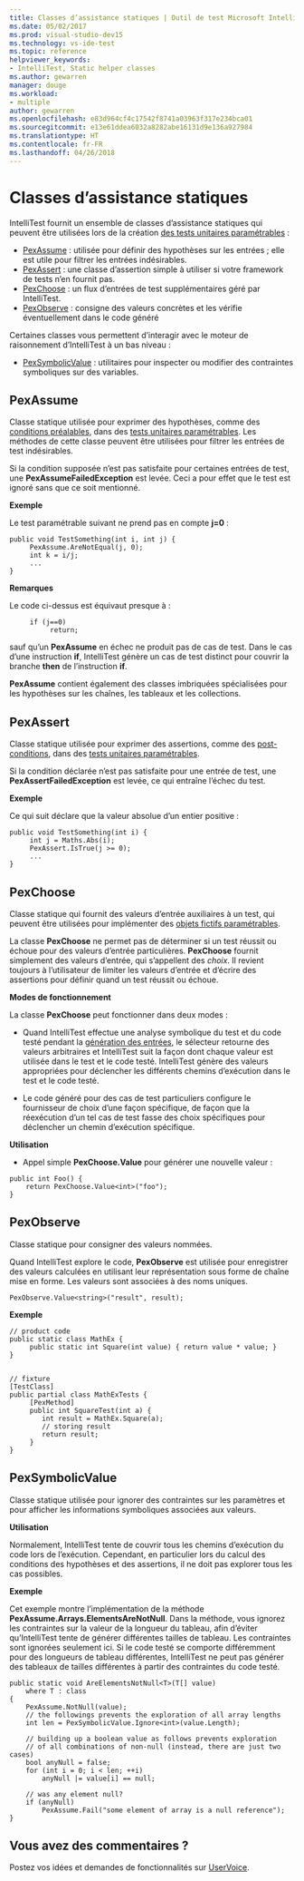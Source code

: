 ```yaml
---
title: Classes d’assistance statiques | Outil de test Microsoft IntelliTest pour les développeurs
ms.date: 05/02/2017
ms.prod: visual-studio-dev15
ms.technology: vs-ide-test
ms.topic: reference
helpviewer_keywords:
- IntelliTest, Static helper classes
ms.author: gewarren
manager: douge
ms.workload:
- multiple
author: gewarren
ms.openlocfilehash: e83d964cf4c17542f8741a03963f317e234bca01
ms.sourcegitcommit: e13e61ddea6032a8282abe16131d9e136a927984
ms.translationtype: HT
ms.contentlocale: fr-FR
ms.lasthandoff: 04/26/2018
---
```

# <a name="static-helper-classes"></a>Classes d’assistance statiques

IntelliTest fournit un ensemble de classes d’assistance statiques qui peuvent être utilisées lors de la création [des tests unitaires paramétrables](test-generation.md#parameterized-unit-testing) :

* [PexAssume](#pexassume) : utilisée pour définir des hypothèses sur les entrées ; elle est utile pour filtrer les entrées indésirables.
* [PexAssert](#pexassert) : une classe d’assertion simple à utiliser si votre framework de tests n’en fournit pas.
* [PexChoose](#pexchoose) : un flux d’entrées de test supplémentaires géré par IntelliTest.
* [PexObserve](#pexobserve) : consigne des valeurs concrètes et les vérifie éventuellement dans le code généré

Certaines classes vous permettent d’interagir avec le moteur de raisonnement d’IntelliTest à un bas niveau :

* [PexSymbolicValue](#pexsymbolicvalue) : utilitaires pour inspecter ou modifier des contraintes symboliques sur des variables.

<a name="pexassume"></a>
## <a name="pexassume"></a>PexAssume

Classe statique utilisée pour exprimer des hypothèses, comme des [conditions préalables](test-generation.md#precondition), dans des [tests unitaires paramétrables](test-generation.md#parameterized-unit-testing). Les méthodes de cette classe peuvent être utilisées pour filtrer les entrées de test indésirables.

Si la condition supposée n’est pas satisfaite pour certaines entrées de test, une **PexAssumeFailedException** est levée. Ceci a pour effet que le test est ignoré sans que ce soit mentionné.

**Exemple**

Le test paramétrable suivant ne prend pas en compte **j=0** :

```
public void TestSomething(int i, int j) {
     PexAssume.AreNotEqual(j, 0);
     int k = i/j;
     ...
}
```

**Remarques**

Le code ci-dessus est équivaut presque à :

```
     if (j==0)
          return;
```

sauf qu’un **PexAssume** en échec ne produit pas de cas de test. Dans le cas d’une instruction **if**, IntelliTest génère un cas de test distinct pour couvrir la branche **then** de l’instruction **if**.

**PexAssume** contient également des classes imbriquées spécialisées pour les hypothèses sur les chaînes, les tableaux et les collections.

<a name="pexassert"></a>
## <a name="pexassert"></a>PexAssert

Classe statique utilisée pour exprimer des assertions, comme des [post-conditions](test-generation.md#postcondition), dans des [tests unitaires paramétrables](test-generation.md#parameterized-unit-testing).

Si la condition déclarée n’est pas satisfaite pour une entrée de test, une **PexAssertFailedException** est levée, ce qui entraîne l’échec du test.

**Exemple**

Ce qui suit déclare que la valeur absolue d’un entier positive :

```
public void TestSomething(int i) {
     int j = Maths.Abs(i);
     PexAssert.IsTrue(j >= 0);
     ...
}
```

<a name="pexchoose"></a>
## <a name="pexchoose"></a>PexChoose

Classe statique qui fournit des valeurs d’entrée auxiliaires à un test, qui peuvent être utilisées pour implémenter des [objets fictifs paramétrables](input-generation.md#parameterized-mocks).

La classe **PexChoose** ne permet pas de déterminer si un test réussit ou échoue pour des valeurs d’entrée particulières. **PexChoose** fournit simplement des valeurs d’entrée, qui s’appellent des *choix*. Il revient toujours à l’utilisateur de limiter les valeurs d’entrée et d’écrire des assertions pour définir quand un test réussit ou échoue.

**Modes de fonctionnement**

La classe **PexChoose** peut fonctionner dans deux modes :

* Quand IntelliTest effectue une analyse symbolique du test et du code testé pendant la [génération des entrées](input-generation.md), le sélecteur retourne des valeurs arbitraires et IntelliTest suit la façon dont chaque valeur est utilisée dans le test et le code testé. IntelliTest génère des valeurs appropriées pour déclencher les différents chemins d’exécution dans le test et le code testé.

* Le code généré pour des cas de test particuliers configure le fournisseur de choix d’une façon spécifique, de façon que la réexécution d’un tel cas de test fasse des choix spécifiques pour déclencher un chemin d’exécution spécifique.

**Utilisation**

* Appel simple **PexChoose.Value** pour générer une nouvelle valeur :

```
public int Foo() {
    return PexChoose.Value<int>("foo");
}
```

<a name="pexobserve"></a>
## <a name="pexobserve"></a>PexObserve

Classe statique pour consigner des valeurs nommées.

Quand IntelliTest explore le code, **PexObserve** est utilisée pour enregistrer des valeurs calculées en utilisant leur représentation sous forme de chaîne mise en forme. Les valeurs sont associées à des noms uniques.

```
PexObserve.Value<string>("result", result);
```

**Exemple**

```
// product code
public static class MathEx {
     public static int Square(int value) { return value * value; }
}


// fixture
[TestClass]
public partial class MathExTests {
     [PexMethod]
     public int SquareTest(int a) {
        int result = MathEx.Square(a); 
        // storing result
        return result;
     }
}
```

<a name="pexsymbolicvalue"></a>
## <a name="pexsymbolicvalue"></a>PexSymbolicValue

Classe statique utilisée pour ignorer des contraintes sur les paramètres et pour afficher les informations symboliques associées aux valeurs.

**Utilisation**

Normalement, IntelliTest tente de couvrir tous les chemins d’exécution du code lors de l’exécution. Cependant, en particulier lors du calcul des conditions des hypothèses et des assertions, il ne doit pas explorer tous les cas possibles.

**Exemple**

Cet exemple montre l’implémentation de la méthode **PexAssume.Arrays.ElementsAreNotNull**. Dans la méthode, vous ignorez les contraintes sur la valeur de la longueur du tableau, afin d’éviter qu’IntelliTest tente de générer différentes tailles de tableau. Les contraintes sont ignorées seulement ici. Si le code testé se comporte différemment pour des longueurs de tableau différentes, IntelliTest ne peut pas générer des tableaux de tailles différentes à partir des contraintes du code testé.

```
public static void AreElementsNotNull<T>(T[] value)
    where T : class
{
    PexAssume.NotNull(value);
    // the followings prevents the exploration of all array lengths
    int len = PexSymbolicValue.Ignore<int>(value.Length);

    // building up a boolean value as follows prevents exploration
    // of all combinations of non-null (instead, there are just two cases)
    bool anyNull = false;
    for (int i = 0; i < len; ++i)
        anyNull |= value[i] == null;

    // was any element null?
    if (anyNull)
        PexAssume.Fail("some element of array is a null reference");
}
```

## <a name="got-feedback"></a>Vous avez des commentaires ?

Postez vos idées et demandes de fonctionnalités sur [UserVoice](https://visualstudio.uservoice.com/forums/121579-visual-studio-2015/category/157869-test-tools?query=IntelliTest).
